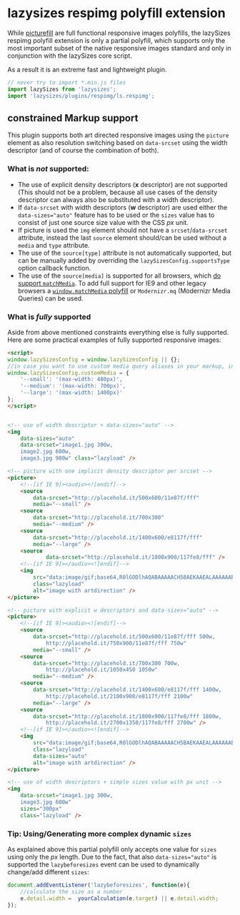 # lazysizes respimg polyfill extension

While [picturefill](https://github.com/scottjehl/picturefill) are full functional responsive images polyfills, the lazySizes respimg polyfill extension is only a partial polyfill, which supports only the most important subset of the native responsive images standard and only in conjunction with the lazySizes core script.

As a result it is an extreme fast and lightweight plugin.


```js
// never try to import *.min.js files 
import lazySizes from 'lazysizes';
import 'lazysizes/plugins/respimg/ls.respimg';
```

## constrained Markup support

This plugin supports both art directed responsive images using the ``picture`` element as also resolution switching based on ``data-srcset`` using the width descriptor (and of course the combination of both).

### What is *not* supported:

- The use of explicit density descriptors (**x** descriptor) are not supported (This should not be a problem, because all use cases of the density descriptor can always also be substituted with a width descriptor).
- If ``data-srcset`` with width descriptors (**w** descriptor)  are used either the ``data-sizes="auto"`` feature has to be used or the ``sizes`` value has to consist of just one source size value with the CSS *px* unit.
- If picture is used the ``img`` element should not have a ``srcset``/``data-srcset`` attribute, instead the last ``source`` element should/can be used without a ``media`` and ``type`` attribute.
- The use of the ``source[type]`` attribute is not automatically supported, but can be manually added by overriding the ``lazySizesConfig.supportsType`` option callback function.
- The use of the ``source[media]`` is supported for all browsers, which [do support ``matchMedia``](http://caniuse.com/#search=matchMedia). To add full support for IE9 and other legacy browsers a [``window.matchMedia`` polyfill](https://github.com/paulirish/matchMedia.js/) or ``Modernizr.mq`` (Modernizr Media Queries) can be used.


### What is *fully* supported

Aside from above mentioned constraints everything else is fully supported. Here are some practical examples of fully supported responsive images:

```html
<script>
window.lazySizesConfig = window.lazySizesConfig || {};
//in case you want to use custom media query aliases in your markup, instead of full media queries
window.lazySizesConfig.customMedia = {
    '--small': '(max-width: 480px)',
    '--medium': '(max-width: 700px)',
    '--large': '(max-width: 1400px)'
};
</script>


<!-- use of width descriptor + data-sizes="auto" -->
<img
    data-sizes="auto"
    data-srcset="image1.jpg 300w,
    image2.jpg 600w,
    image3.jpg 900w" class="lazyload" />

<!-- picture with one implicit density descriptor per srcset -->
<picture>
	<!--[if IE 9]><audio><![endif]-->
	<source
		data-srcset="http://placehold.it/500x600/11e87f/fff"
		media="--small" />
	<source
		data-srcset="http://placehold.it/700x300"
		media="--medium" />
	<source
		data-srcset="http://placehold.it/1400x600/e8117f/fff"
		media="--large" />
	<source
    	    data-srcset="http://placehold.it/1800x900/117fe8/fff" />
    <!--[if IE 9]></audio><![endif]-->
    <img
        src="data:image/gif;base64,R0lGODlhAQABAAAAACH5BAEKAAEALAAAAAABAAEAAAICTAEAOw=="
        class="lazyload"
        alt="image with artdirection" />
</picture>

<!-- picture with explicit w descriptors and data-sizes="auto" -->
<picture>
	<!--[if IE 9]><audio><![endif]-->
	<source
		data-srcset="http://placehold.it/500x600/11e87f/fff 500w,
		    http://placehold.it/750x900/11e87f/fff 750w"
		media="--small" />
	<source
		data-srcset="http://placehold.it/700x300 700w,
			http://placehold.it/1050x450 1050w"
		media="--medium" />
	<source
		data-srcset="http://placehold.it/1400x600/e8117f/fff 1400w,
			http://placehold.it/2100x900/e8117f/fff 2100w"
		media="--large" />
	<source
	    data-srcset="http://placehold.it/1800x900/117fe8/fff 1800w,
	    	http://placehold.it/2700x1350/117fe8/fff 2700w" />
	<!--[if IE 9]></audio><![endif]-->
	<img
		src="data:image/gif;base64,R0lGODlhAQABAAAAACH5BAEKAAEALAAAAAABAAEAAAICTAEAOw=="
		class="lazyload"
		data-sizes="auto"
		alt="image with artdirection" />
</picture>

<!-- use of width descriptors + simple sizes value with px unit -->
<img
    data-srcset="image1.jpg 300w,
    image3.jpg 600w"
    sizes="300px"
    class="lazyload" />
```

### Tip: Using/Generating more complex dynamic ``sizes``

As explained above this partial polyfill only accepts one value for ``sizes`` using only the *px* length. Due to the fact, that also ``data-sizes="auto"`` is supported the ``lazybeforesizes`` event can be used to dynamically change/add different ``sizes``:

```js
document.addEventListener('lazybeforesizes', function(e){
	//calculate the size as a number
	e.detail.width =  yourCalculation(e.target) || e.detail.width;
});
```
